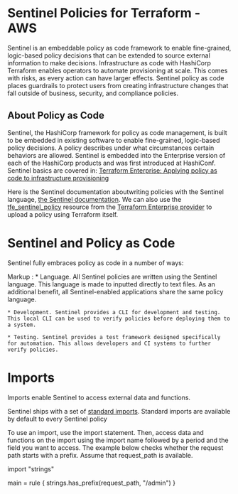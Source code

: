 
# Sentinel Policies for Terraform - AWS

Sentinel is an embeddable policy as code framework to enable fine-grained, logic-based policy decisions that can be extended to source external information to make decisions. Infrastructure as code with HashiCorp Terraform enables operators to automate provisioning at scale. This comes with risks, as every action can have larger effects. Sentinel policy as code places guardrails to protect users from creating infrastructure changes that fall outside of business, security, and compliance policies.

## About Policy as Code

Sentinel, the HashiCorp framework for policy as code management, is built to be embedded in existing software to enable fine-grained, logic-based policy decisions. A policy describes under what circumstances certain behaviors are allowed. Sentinel is embedded into the Enterprise version of each of the HashiCorp products and was first introduced at HashiConf. Sentinel basics are covered in: [Terraform Enterprise: Applying policy as code to infrastructure provisioning](https://www.hashicorp.com/blog/sentinel-and-terraform-enterprise-policy-as-code)

Here is the Sentinel documentation aboutwriting policies with the Sentinel language, [the Sentinel documentation](https://docs.hashicorp.com/sentinel/writing/). We can also use the [tfe_sentinel_policy](https://www.terraform.io/docs/providers/tfe/r/sentinel_policy.html) resource from the [Terraform Enterprise provider](https://www.terraform.io/docs/providers/tfe/) to upload a policy using Terraform itself.

# Sentinel and Policy as Code

Sentinel fully embraces policy as code in a number of ways:

Markup : 
    * Language. All Sentinel policies are written using the Sentinel language. This language is made to inputted directly to text files. As an additional benefit, all Sentinel-enabled applications share the same policy language.

    * Development. Sentinel provides a CLI for development and testing. This local CLI can be used to verify policies before deploying them to a system.

    * Testing. Sentinel provides a test framework designed specifically for automation. This allows developers and CI systems to further verify policies.

# Imports

Imports enable Sentinel to access external data and functions.

Sentinel ships with a set of [standard imports](https://docs.hashicorp.com/sentinel/imports/). Standard imports are available by default to every Sentinel policy

To use an import, use the import statement. Then, access data and functions on the import using the import name followed by a period and the field you want to access. The example below checks whether the request path starts with a prefix. Assume that request_path is available.

import "strings"

main = rule { strings.has_prefix(request_path, "/admin") }

